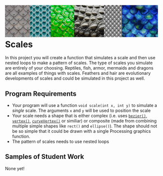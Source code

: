 ![](VariousScales.png)
Scales
======
In this project you will create a function that simulates a scale and then use nested loops to make a pattern of scales. The type of scales you simulate are entirely of your choosing. Reptiles, fish, armor, mermaids and dragons are all examples of things with scales. Feathers and hair are evolutionary developments of scales and could be simulated in this project as well.

Program Requirements
--------------------
* Your program will use a function `void scale(int x, int y)` to simulate a *single* scale. The arguments `x` and `y` will be used to position the scale
* Your scale needs a shape that is either complex (i.e. uses [`bezier()`](https://processing.org/reference/bezier_.html), [`vertex()`](https://processing.org/reference/vertex_.html), [`curveVertex()`](https://processing.org/reference/curveVertex_.html) or similiar) or composite (made from combining multiple simple shapes like `rect()` and `ellipse()`). The shape should not be so simple that it could be drawn with a single Processing graphics function.
* The pattern of scales needs to use nested loops

Samples of Student Work
-----------------------
None yet!
